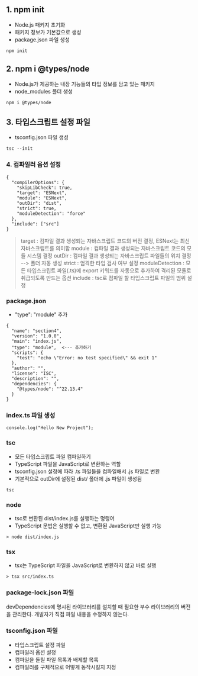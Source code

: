 
## 1. npm init 
- Node.js 패키지 초기화
- 패키지 정보가 기본값으로 생성
- package.json 파일 생성
```
npm init
```

## 2. npm i @types/node
- Node.js가 제공하는 내장 기능들의 타입 정보를 담고 있는 패키지
- node_modules 폴더 생성
```
npm i @types/node
```

## 3. 타입스크립트 설정 파일
- tsconfig.json 파일 생성
```
tsc --init
```

### 4. 컴파일러 옵션 설정
```
{
  "compilerOptions": {
    "skipLibCheck": true,
    "target": "ESNext",
    "module": "ESNext",
    "outDir": "dist",
    "strict": true,
    "moduleDetection": "force"
  },
  "include": ["src"]
}
```
> target : 컴파일 결과 생성되는 자바스크립트 코드의 버전 결정, ESNext는 최신 자바스크립트를 의미함
> module : 컴파일 결과 생성되는 자바스크립트 코드의 모듈 시스템 결정
> outDir : 컴파일 결과 생성되는 자바스크립트 파일들의 위치 결정 --> 폴더 자동 생성
> strict : 엄격한 타입 검사 여부 설정
> moduleDetection : 모든 타입스크립트 파일(.ts)에 export 키워드를 자동으로 추가하여 격리된 모듈로 취급되도록 만드는 옵션
> include : tsc로 컴파일 할 타입스크립트 파일의 범위 설정


### package.json 
-  "type": "module" 추가
```
{
  "name": "section4",
  "version": "1.0.0",
  "main": "index.js",
  "type": "module",  <--- 추가하기
  "scripts": {
    "test": "echo \"Error: no test specified\" && exit 1"
  },
  "author": "",
  "license": "ISC",
  "description": "",
  "dependencies": {
    "@types/node": "^22.13.4"
  }
}

```


### index.ts 파일 생성
```
console.log("Hello New Project");
```

### tsc
- 모든 타입스크립트 파일 컴파일하기
- TypeScript 파일을 JavaScript로 변환하는 역할
- tsconfig.json 설정에 따라 .ts 파일들을 컴파일해서 .js 파일로 변환
- 기본적으로 outDir에 설정된 dist/ 폴더에 .js 파일이 생성됨
```
tsc
```

### node
- tsc로 변환된 dist/index.js를 실행하는 명령어
- TypeScript 문법은 실행할 수 없고, 변환된 JavaScript만 실행 가능
```
> node dist/index.js
```

### tsx
- tsx는 TypeScript 파일을 JavaScript로 변환하지 않고 바로 실행
```
> tsx src/index.ts
```

### package-lock.json 파일
devDependencies에 명시된 라이브러리를 설치할 때 필요한 부수 라이브러리의 버전을 관리한다. 
개발자가 직접 파일 내용을 수정하지 않는다.

### tsconfig.json 파일
- 타입스크립트 설정 파일
- 컴파일러 옵션 설정
- 컴파일을 돌릴 파일 목록과 배제할 목록
- 컴파일러를 구체적으로 어떻게 동작시킬지 지정

